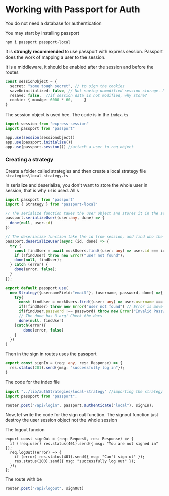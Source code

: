 # Working with Passport for Auth

You do not need a database for authentication

You may start by installing passport

```
npm i passport passport-local
``` 
It is <b>strongly recommended </b> to use passport with express session. Passport does the work of mapping a user to the session.

It is a middleware, it should be enabled after the session and before the routes
```app.ts
const sessionObject = {
  secret: "some tough secret", // to sign the cookies
  saveUninitialized: false, // Not saving unmodified session storage. No need to save random user
  resave: false,  //if session data is not modified, why store?
  cookie: { maxAge: 6000 * 60,     }
}
```
The session object is used hee. The code is in the `index.ts`

```index.ts
import session from "express-session"
import passport from "passport"

app.use(session(sessionobject))
app.use(passport.initialize())
app.use(passport.session()) //attach a user to req object
```

### Creating a strategy

Create a folder called strategies and then create a local strategy file `strategies\local-strategy.ts`

In serialize and deserialize, you don't want to store the whole user in session, that is why `id` is used. All s

```locatStrategy.ts
import passport from 'passport'
import { Strategy } from 'passport-local'

// The serialize function takes the user object and stores it in the session.it get called when user sign in
passport.serializeUser((user:any, done) => {
  done(null, user.id)
})

// The deserialize function take the id from session, and find who the user is.it get called when user sign in and call other routes
passport.deserializeUser(async (id, done) => {
  try {
    const findUser = await mockUsers.find((user: any) => user.id === id)
    if (!findUser) throw new Error("user not found");
    done(null, findUser);
  } catch (error) {
    done(error, false);
  }
});

export default passport.use(
  new Strategy({usernameField:"email"}, (username, password, done) =>{
    try{
      const findUser = mockUsers.find((user: any) => user.username === username);
      if(!findUser) throw new Error("user not found") // Error is move to the catch block
      if(findUser.password !== password) throw new Error("Invalid Password")
      // The done has 3 arg! Check the docs
      done(null, findUser)
    }catch(error){
        done(error, false)
    }
  })
)
```


Then in the sign in routes uses the passport 
```controller.ts
export const signIn = (req: any, res: Response) => {
  res.status(201).send({msg: "successfully log in"});
}
```
The code for the index file
```index.ts
import "../lib/authStrategies/local-strategy" //importing the strategy
import passport from "passport";

router.post("/api/login", passport.authenticate("local"), signIn);
```
Now, let write the code for the sign out function. The signout function just destroy the user session object not the whole session

The logout funcion
```
export const signOut = (req: Request, res: Response) => {
  if (!req.user) res.status(401).send({ msg: "You are not signed in" });
  req.logOut((error) => {
    if (error) res.status(401).send({ msg: "Can't sign ut" });
    res.status(200).send({ msg: "successfully log out" });
  });
};
```

The route  with be 
```index.ts
router.post("/api/logout", signOut)
```